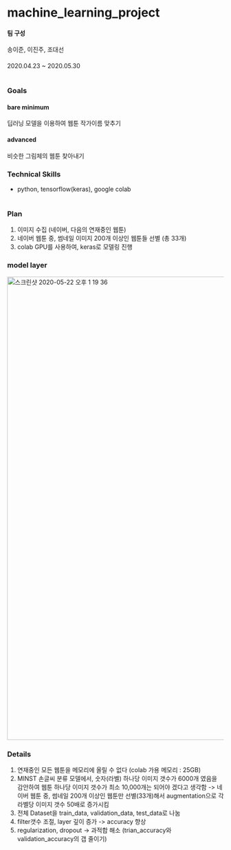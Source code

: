 machine_learning_project
========================


#### 팀 구성
송이준, 이진주, 조대선

####
2020.04.23 ~ 2020.05.30

# 


### Goals
#### bare minimum
 딥러닝 모델을 이용하여 웹툰 작가이름 맞추기
#### advanced
 비슷한 그림체의 웹툰 찾아내기


### Technical Skills
- python, tensorflow(keras), google colab

#


### Plan
1. 이미지 수집 (네이버, 다음의 연재중인 웹툰)
2. 네이버 웹툰 중, 썸네일 이미지 200개 이상인 웹툰들 선별 (총 33개)
3. colab GPU를 사용하여, keras로 모델링 진행



### model layer
 <img width="1075" alt="스크린샷 2020-05-22 오후 1 19 36" src="https://user-images.githubusercontent.com/46306443/82630884-0042df80-9c2f-11ea-9a1f-d54eb7c0e9e4.png">
 

### Details
1. 연재중인 모든 웹툰을 메모리에 올릴 수 없다 (colab 가용 메모리 : 25GB)
2. MINST 손글씨 분류 모델에서, 숫자(라벨) 하나당 이미지 갯수가 6000개 였음을 감안하여 웹툰 하나당 이미지 갯수가 최소 10,000개는 되어야 겠다고 생각함
   -> 네이버 웹툰 중, 썸네일 200개 이상인 웹툰만 선별(33개)해서 augmentation으로 각 라벨당 이미지 갯수 50배로 증가시킴
3. 전체 Dataset을 train_data, validation_data, test_data로 나눔
4. filter갯수 조절, layer 깊이 증가 -> accuracy 향상
5. regularization, dropout -> 과적합 해소 (trian_accuracy와 validation_accuracy의 갭 줄이기)










